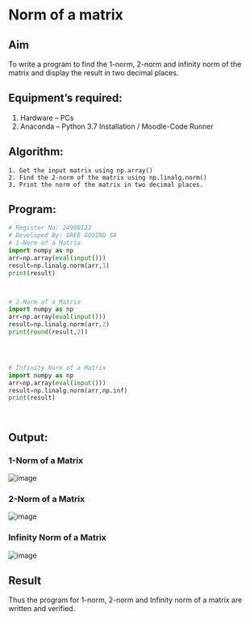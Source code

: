 # Norm of a matrix
## Aim
To write a program to find the 1-norm, 2-norm and infinity norm of the matrix and display the result in two decimal places.
## Equipment’s required:
1.	Hardware – PCs
2.	Anaconda – Python 3.7 Installation / Moodle-Code Runner
## Algorithm:
	1. Get the input matrix using np.array()   
    2. Find the 2-norm of the matrix using np.linalg.norm()
	3. Print the norm of the matrix in two decimal places.
## Program:
```Python
# Register No: 24900123
# Developed By: SREE GOVIND SA
# 1-Norm of a Matrix
import numpy as np
arr=np.array(eval(input()))
result=np.linalg.norm(arr,1)
print(result)



# 2-Norm of a Matrix
import numpy as np
arr=np.array(eval(input()))
result=np.linalg.norm(arr,2)
print(round(result,2))




# Infinity Norm of a Matrix
import numpy as np
arr=np.array(eval(input()))
result=np.linalg.norm(arr,np.inf)
print(result)




```
## Output:
### 1-Norm of a Matrix
![image](https://github.com/user-attachments/assets/f016eabb-c60e-4692-af11-91a773b390ff)


### 2-Norm of a Matrix
![image](https://github.com/user-attachments/assets/534d9a64-3bbb-44e0-bf04-52cea38b8411)

### Infinity Norm of a Matrix
![image](https://github.com/user-attachments/assets/3395084e-b38b-4a3e-8489-99528d5adbbc)


## Result
Thus the program for 1-norm, 2-norm and Infinity norm of a matrix are written and verified.
